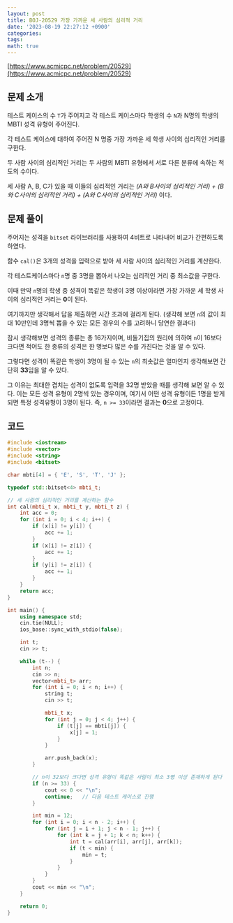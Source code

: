 ```yaml
---
layout: post
title: BOJ-20529 가장 가까운 세 사람의 심리적 거리
date: '2023-08-19 22:27:12 +0900'
categories:
tags:
math: true
---
```


[https://www.acmicpc.net/problem/20529](https://www.acmicpc.net/problem/20529)

## 문제 소개

테스트 케이스의 수 `T`가 주어지고 각 테스트 케이스마다 학생의 수 `N`과 N명의 학생의 MBTI 성격 유형이 주어진다.

각 테스트 케이스에 대하여 주어진 N 명중 가장 가까운 세 학생 사이의 심리적인 거리를 구한다.

두 사람 사이의 심리적인 거리는 두 사람의 MBTI 유형에서 서로 다른 분류에 속하는 척도의 수이다.

세 사람 A, B, C가 있을 때 이들의 심리적인 거리는 *(A와 B사이의 심리적인 거리) + (B와 C사이의 심리적인 거리) + (A와 C사이의 심리적인 거리)* 이다.

## 문제 풀이

주어지는 성격을 `bitset` 라이브러리를 사용하여 4비트로 나타내어 비교가 간편하도록 하였다.

함수 `cal()`은 3개의 성격을 입력으로 받아 세 사람 사이의 심리적인 거리를 계산한다.

각 테스트케이스마다 `n`명 중 3명을 뽑아서 나오는 심리적인 거리 중 최소값을 구한다.

이때 만약 `n`명의 학생 중 성격이 똑같은 학생이 3명 이상이라면 가장 가까운 세 학생 사이의 심리적인 거리는 **0**이 된다.

여기까지만 생각해서 답을 제출하면 시간 초과에 걸리게 된다. (생각해 보면 `n`의 값이 최대 10만인데 3명씩 뽑을 수 있는 모든 경우의 수를 고려하니 당연한 결과다)

잠시 생각해보면 성격의 종류는 총 16가지이며, 비둘기집의 원리에 의하여 `n`이 16보다 크다면 적어도 한 종류의 성격은 한 명보다 많은 수를 가진다는 것을 알 수 있다.

그렇다면 성격이 똑같은 학생이 3명이 될 수 있는 `n`의 최솟값은 얼마인지 생각해보면 간단히 **33**임을 알 수 있다.

그 이유는 최대한 겹치는 성격이 없도록 입력을 32명 받았을 때를 생각해 보면 알 수 있다. 이는 모든 성격 유형이 2명씩 있는 경우이며, 여기서 어떤 성격 유형이든 1명을 받게 되면 특정 성격유형이 3명이 된다. 즉, `n >= 33`이라면 결과는 **0**으로 고정이다.

## 코드

```cpp
#include <iostream>
#include <vector>
#include <string>
#include <bitset>

char mbti[4] = { 'E', 'S', 'T', 'J' };

typedef std::bitset<4> mbti_t;

// 세 사람의 심리적인 거리를 계산하는 함수
int cal(mbti_t x, mbti_t y, mbti_t z) {
	int acc = 0;
	for (int i = 0; i < 4; i++) {
		if (x[i] != y[i]) {
			acc += 1;
		}
		if (x[i] != z[i]) {
			acc += 1;
		}
		if (y[i] != z[i]) {
			acc += 1;
		}
	}
	return acc;
}

int main() {
	using namespace std;
	cin.tie(NULL);
	ios_base::sync_with_stdio(false);

	int t;
	cin >> t;

	while (t--) {
		int n;
		cin >> n;
		vector<mbti_t> arr;
		for (int i = 0; i < n; i++) {
			string t;
			cin >> t;

			mbti_t x;
			for (int j = 0; j < 4; j++) {
				if (t[j] == mbti[j]) {
					x[j] = 1;
				}
			}

			arr.push_back(x);
		}

        // n이 32보다 크다면 성격 유형이 똑같은 사람이 최소 3명 이상 존재하게 된다
		if (n >= 33) {
			cout << 0 << "\n";
			continue;   // 다음 테스트 케이스로 진행
		}

		int min = 12;
		for (int i = 0; i < n - 2; i++) {
			for (int j = i + 1; j < n - 1; j++) {
				for (int k = j + 1; k < n; k++) {
					int t = cal(arr[i], arr[j], arr[k]);
					if (t < min) {
						min = t;
					}
				}
			}
		}
		cout << min << "\n";
	}

	return 0;
}
```